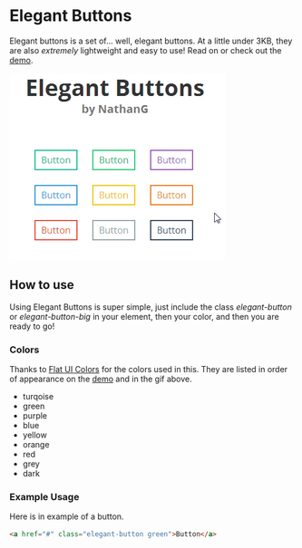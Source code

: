 # Elegant Buttons
Elegant buttons is a set of... well, elegant buttons. At a little under 3KB, they are also _extremely_ lightweight and easy to use! Read on or check out the [demo](http://thenathang.com/elegant-buttons/).

![alt text](preview.gif)

## How to use
Using Elegant Buttons is super simple, just include the class _elegant-button_ or _elegant-button-big_ in your element, then your color, and then you are ready to go!

### Colors
Thanks to [Flat UI Colors](http://flatuicolors.com/) for the colors used in this. They are listed in order of appearance on the [demo](http://thenathang.com/elegant-buttons/) and in the gif above.

- turqoise
- green
- purple
- blue
- yellow
- orange
- red
- grey
- dark

### Example Usage
Here is in example of a button.
```html
<a href="#" class="elegant-button green">Button</a>
```